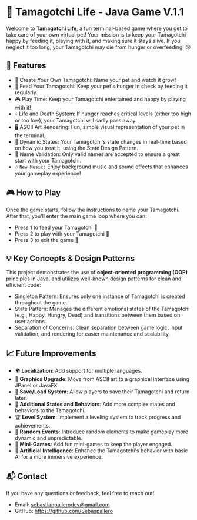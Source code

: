 # 🐣 Tamagotchi Life - Java Game V.1.1

Welcome to **Tamagotchi Life**, a fun terminal-based game where you get to take care of your own virtual pet! Your mission is to keep your Tamagotchi happy by feeding it, playing with it, and making sure it stays alive. If you neglect it too long, your Tamagotchi may die from hunger or overfeeding! 😢

## 🌟 Features

- 🐾 Create Your Own Tamagotchi: Name your pet and watch it grow!
- 🍲 Feed Your Tamagotchi: Keep your pet's hunger in check by feeding it regularly.
- 🎮 Play Time: Keep your Tamagotchi entertained and happy by playing with it!
- 💀 Life and Death System: If hunger reaches critical levels (either too high or too low), your Tamagotchi will sadly pass away.
- 🖥️ ASCII Art Rendering: Fun, simple visual representation of your pet in the terminal.
- 🔄 Dynamic States: Your Tamagotchi's state changes in real-time based on how you treat it, using the State Design Pattern.
- 🧠 Name Validation: Only valid names are accepted to ensure a great start with your Tamagotchi.
- 🎶 `New Music:` Enjoy background music and sound effects that enhances your gameplay experience!


## 🎮 How to Play

Once the game starts, follow the instructions to name your Tamagotchi. After that, you'll enter the main game loop where you can:

- Press 1 to feed your Tamagotchi 🍲
- Press 2 to play with your Tamagotchi 🎾
- Press 3 to exit the game 🏁

## 💡 Key Concepts & Design Patterns

This project demonstrates the use of **object-oriented programming (OOP)** principles in Java, and utilizes well-known design patterns for clean and efficient code:

- Singleton Pattern: Ensures only one instance of Tamagotchi is created throughout the game.
- State Pattern: Manages the different emotional states of the Tamagotchi (e.g., Happy, Hungry, Dead) and transitions between them based on user actions.
- Separation of Concerns: Clean separation between game logic, input validation, and rendering for easier maintenance and scalability.

## 📈 Future Improvements

- 🌍 **Localization**: Add support for multiple languages.
- 🎨 **Graphics Upgrade**: Move from ASCII art to a graphical interface using JPanel or JavaFX.
- 💾 **Save/Load System**: Allow players to save their Tamagotchi and return later.
- 🌱 **Additional States and Behaviors**: Add more complex states and behaviors to the Tamagotchi.
- 🏆 **Level System**: Implement a leveling system to track progress and achievements.
- 🔀 **Random Events**: Introduce random elements to make gameplay more dynamic and unpredictable.
- 🧩 **Mini-Games**: Add fun mini-games to keep the player engaged.
- 🤖 **Artificial Intelligence**: Enhance the Tamagotchi's behavior with basic AI for a more immersive experience.

## 📬 Contact

If you have any questions or feedback, feel free to reach out!

- Email: sebastianpallerodev@gmail.com
- GitHub: https://github.com/Sebaspallero